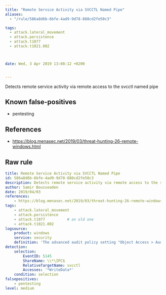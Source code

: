 ```yaml
---
title: "Remote Service Activity via SVCCTL Named Pipe"
aliases:
  - "/rule/586a8d6b-6bfe-4ad9-9d78-888cd2fe50c3"

tags:
  - attack.lateral_movement
  - attack.persistence
  - attack.t1077
  - attack.t1021.002



date: Wed, 3 Apr 2019 13:08:12 +0200


---
```


Detects remote service activity via remote access to the svcctl named pipe

<!--more-->


## Known false-positives

* pentesting



## References

* https://blog.menasec.net/2019/03/threat-hunting-26-remote-windows.html


## Raw rule
```yaml
title: Remote Service Activity via SVCCTL Named Pipe
id: 586a8d6b-6bfe-4ad9-9d78-888cd2fe50c3
description: Detects remote service activity via remote access to the svcctl named pipe
author: Samir Bousseaden
date: 2019/04/03
references:
    - https://blog.menasec.net/2019/03/threat-hunting-26-remote-windows.html
tags:
    - attack.lateral_movement
    - attack.persistence
    - attack.t1077          # an old one
    - attack.t1021.002
logsource:
    product: windows
    service: security
    definition: 'The advanced audit policy setting "Object Access > Audit Detailed File Share" must be configured for Success/Failure'
detection:
    selection:
        EventID: 5145
        ShareName: \\*\IPC$
        RelativeTargetName: svcctl
        Accesses: '*WriteData*'
    condition: selection
falsepositives:
    - pentesting
level: medium

```
